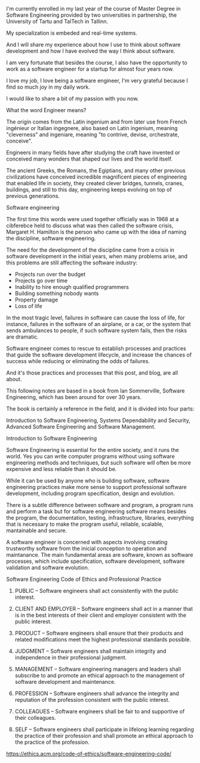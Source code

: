 I'm currently enrolled in my last year of the course of Master Degree in Software Engineering provided by two universities in partnership, the University of Tartu and TalTech in Tallinn.

My specialization is embeded and real-time systems. 

And I will share my experience about how I use to think about software development and how I have evolved the way I think about software.

I am very fortunate that besides the course, I also have the opportunity to work as a software engineer for a startup for almost four years now. 

I love my job, I love being a software engineer, I'm very grateful because I find so much joy in my daily work. 

I would like to share a bit of my passion with you now.

What the word Engineer means?

The origin comes from the Latin ingenium and from later use from French ingénieur or Italian ingegnere, also based on Latin ingenium, meaning "cleverness" and ingeniare, meaning "to contrive, devise, orchestrate, conceive".

Engineers in many fields have after studying the craft have invented or conceived many wonders that shaped our lives and the world itself. 

The ancient Greeks, the Romans, the Egiptians, and many other previous civilizations have conceived incredible magnificent pieces of engineering that enabled life in society, they created clever bridges, tunnels, cranes, buildings, and still to this day, engineering keeps evolving on top of previous generations.

Software engineering

The first time this words were used together officially was in 1968 at a cibferebce held to discuss what was then called the software crisis,  Margaret H. Hamilton is the person who came up with the idea of naming the discipline, software engineering.

The need for the development of the discipline came from a crisis in software development in the initial years, when many problems arise, and this problems are still affecting the software industry:

- Projects run over the budget
- Projects go over time
- Inability to hire enough qualified programmers
- Building something nobody wants  
- Property damage
- Loss of life

In the most tragic level, failures in software can cause the loss of life, for instance, failures in the software of an airplane, or a car, or the system that sends ambulances to people, if such software system fails, then the risks are dramatic. 

Software engineer comes to rescue to establish processes and practices that guide the software development lifecycle, and increase the chances of success while reducing or eliminating the odds of failures. 

And it's those practices and processes that this post, and blog, are all about. 

This following notes are based in a book from Ian Sommerville, Software Engineering, which has been around for over 30 years. 

The book is certainly a reference in the field, and it is divided into four parts:

Introduction to Software Engineering, Systems Dependability and Security, Advanced Software Engineering and Software Management.


Introduction to Software Engineering

Software Engineering is essential for the entire society, and it runs the world. Yes you can write computer programs without using software engineering methods and techniques, but such software will often be more expensive and less reliable than it should be.

While it can be used by anyone who is building software, software engineering practices make more sense to support professional software development, including program specification, design and evolution.

There is a subtle difference between software and program, a program runs and perform a task but for software engineering software means besides the program, the documentation, testing, infrastructure, libraries, everything that is necessary to make the program useful, reliable, scalable, mantainable
 and secure.

 A software engineer is concerned with aspects involving creating trustworthy software from the inicial conception to operation and maintanance. The main fundamental areas are software, known as software processes, which include specification, software development, software validation and software evolution. 

Software Engineering Code of Ethics and Professional Practice

1. PUBLIC – Software engineers shall act consistently with the public interest.

2. CLIENT AND EMPLOYER – Software engineers shall act in a manner that is in the best interests of their client and employer consistent with the public interest.

3. PRODUCT – Software engineers shall ensure that their products and related modifications meet the highest professional standards possible.

4. JUDGMENT – Software engineers shall maintain integrity and independence in their professional judgment.

5. MANAGEMENT – Software engineering managers and leaders shall subscribe to and promote an ethical approach to the management of software development and maintenance.

6. PROFESSION – Software engineers shall advance the integrity and reputation of the profession consistent with the public interest.

7. COLLEAGUES – Software engineers shall be fair to and supportive of their colleagues.

8. SELF – Software engineers shall participate in lifelong learning regarding the practice of their profession and shall promote an ethical approach to the practice of the profession.

https://ethics.acm.org/code-of-ethics/software-engineering-code/
